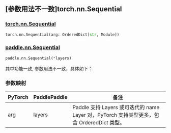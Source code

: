## [参数用法不一致]torch.nn.Sequential

### [torch.nn.Sequential](https://pytorch.org/docs/stable/generated/torch.nn.Sequential.html#torch.nn.Sequential)

```python
torch.nn.Sequential(arg: OrderedDict[str, Module])
```

### [paddle.nn.Sequential](https://www.paddlepaddle.org.cn/documentation/docs/zh/api/paddle/nn/Sequential_cn.html)

```python
paddle.nn.Sequential(*layers)
```

其中功能一致, 参数用法不一致，具体如下：

### 参数映射

| PyTorch | PaddlePaddle | 备注                                                                                       |
| ------- | ------------ | ------------------------------------------------------------------------------------------ |
| arg     | layers       | Paddle 支持 Layers 或可迭代的 name Layer 对，PyTorch 支持类型更多，包含 OrderedDict 类型。 |
